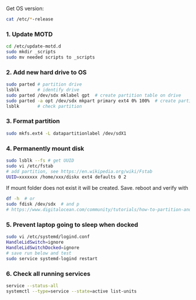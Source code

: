 Get OS version:
```bash
cat /etc/*-release
```
### 1. Update MOTD
```bash
cd /etc/update-motd.d
sudo mkdir _scripts
sudo mv needed scripts to _scripts
```
### 2. Add new hard drive to OS
```bash
sudo parted # partition drive
lsblk       # identify drive
sudo parted /dev/sdx mklabel gpt  # create partition table on drive
sudo parted -a opt /dev/sdx mkpart primary ext4 0% 100%  # create partition
lsblk       # check partition
```
### 3. Format partition
```bash
sudo mkfs.ext4 -L datapartitionlabel /dev/sdX1
```
### 4. Permanently mount disk
```bash
sudo lsblk --fs # get UUID
sudo vi /etc/fstab
# add partition, see https://en.wikipedia.org/wiki/Fstab
UUID=xxxxxxx /home/xxx/diskx ext4 defaults 0 2
```
If mount folder does not exist it will be created. Save. reboot and verify with 
```bash
df -h  # or
sudo fdisk /dev/sdx  # and p
# https://www.digitalocean.com/community/tutorials/how-to-partition-and-format-storage-devices-in-linux
```
### 5. Prevent laptop going to sleep when docked
```bash
sudo vi /etc/systemd/logind.conf
HandleLidSwitch=ignore
HandleLidSwitchDocked=ignore
# save run below and test
sudo service systemd-logind restart
```
### 6. Check all running services
```bash
service --status-all
systemctl --type=service --state=active list-units
```
